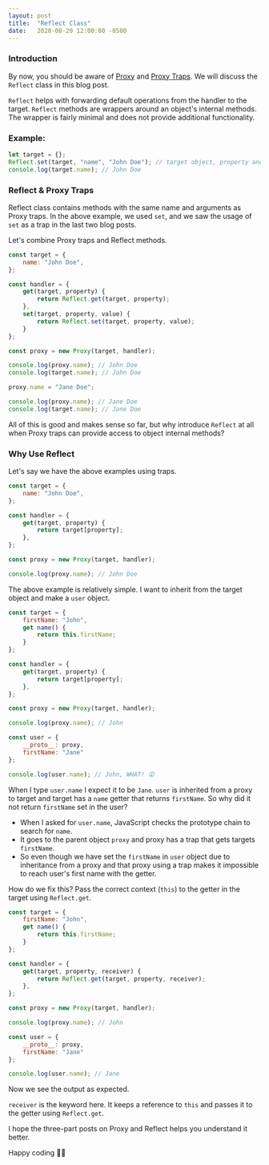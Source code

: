 ```yaml
---
layout: post
title:  "Reflect Class"
date:   2020-08-20 12:00:00 -0500
---
```


### Introduction

By now, you should be aware of [Proxy](https://bhagat.me/blog/2020/08/18/proxy-object.html) and [Proxy Traps](https://bhagat.me/blog/2020/08/19/proxy-traps.html). We will discuss the `Reflect` class in this blog post.

`Reflect` helps with forwarding default operations from the handler to the target. `Reflect` methods are wrappers around an object's internal methods. The wrapper is fairly minimal and does not provide additional functionality.

### Example:

```javascript
let target = {};
Reflect.set(target, "name", "John Doe"); // target object, property and value
console.log(target.name); // John Doe
```

### Reflect & Proxy Traps

Reflect class contains methods with the same name and arguments as Proxy traps. In the above example, we used `set`, and we saw the usage of `set` as a trap in the last two blog posts.

Let's combine Proxy traps and Reflect methods.

```javascript
const target = {
    name: "John Doe",
};

const handler = {
    get(target, property) {
        return Reflect.get(target, property);
    },
    set(target, property, value) {
        return Reflect.set(target, property, value);
    }
};

const proxy = new Proxy(target, handler);

console.log(proxy.name); // John Doe
console.log(target.name); // John Doe

proxy.name = "Jane Doe";

console.log(proxy.name); // Jane Doe
console.log(target.name); // Jane Doe
```

All of this is good and makes sense so far, but why introduce `Reflect` at all when Proxy traps can provide access to object internal methods?

### Why Use Reflect

Let's say we have the above examples using traps.

```javascript
const target = {
    name: "John Doe",
};

const handler = {
    get(target, property) {
        return target[property];
    },
};

const proxy = new Proxy(target, handler);

console.log(proxy.name); // John Doe
```

The above example is relatively simple. I want to inherit from the target object and make a `user` object.

```javascript
const target = {
    firstName: "John",
    get name() {
        return this.firstName;
    }
};

const handler = {
    get(target, property) {
        return target[property];
    },
};

const proxy = new Proxy(target, handler);

console.log(proxy.name); // John

const user = {
    __proto__: proxy,
    firstName: "Jane"
};

console.log(user.name); // John, WHAT! 😲
```

When I type `user.name` I expect it to be `Jane`. `user` is inherited from a proxy to target and target has a `name` getter that returns `firstName`. So why did it not return `firstName` set in the user?

- When I asked for `user.name`, JavaScript checks the prototype chain to search for `name`.
- It goes to the parent object `proxy` and proxy has a trap that gets targets `firstName`.
- So even though we have set the `firstName` in `user` object due to inheritance from a proxy and that proxy using a trap makes it impossible to reach user's first name with the getter.

How do we fix this? Pass the correct context (`this`) to the getter in the target using `Reflect.get`.

```javascript
const target = {
    firstName: "John",
    get name() {
        return this.firstName;
    }
};

const handler = {
    get(target, property, receiver) {
        return Reflect.get(target, property, receiver);
    },
};

const proxy = new Proxy(target, handler);

console.log(proxy.name); // John

const user = {
    __proto__: proxy,
    firstName: "Jane"
};

console.log(user.name); // Jane
```

Now we see the output as expected.

`receiver` is the keyword here. It keeps a reference to `this` and passes it to the getter using `Reflect.get`.

I hope the three-part posts on Proxy and Reflect helps you understand it better.

Happy coding 👋🏽
